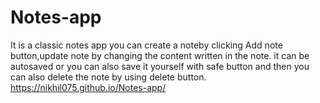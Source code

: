# Notes-app
It is a classic notes app
you can create a noteby clicking Add note button,update note by changing the content written in the note.
it can be autosaved or you can also save it yourself with safe button and then you can also delete the note by using delete button.
https://nikhil075.github.io/Notes-app/
